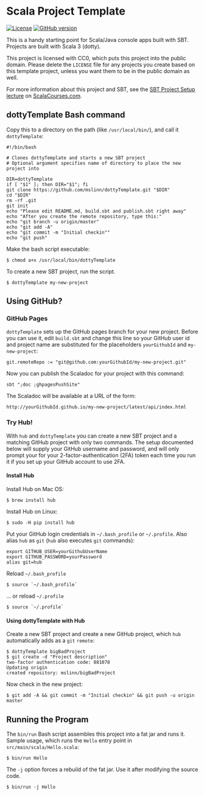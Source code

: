 # Scala Project Template

[![License](https://licensebuttons.net/p/zero/1.0/88x31.png)](https://creativecommons.org/share-your-work/public-domain/cc0/)
[![GitHub version](https://badge.fury.io/gh/mslinn%2FdottyTemplate.svg)](https://badge.fury.io/gh/mslinn%2FdottyTemplate)

This is a handy starting point for Scala/Java console apps built with SBT.
Projects are built with Scala 3 (dotty).

This project is licensed with CC0, which puts this project into the public domain.
Please delete the `LICENSE` file for any projects you create based on this template project, 
unless you want them to be in the public domain as well.

For more information about this project and SBT, see the [SBT Project Setup lecture](https://scalacourses.com/student/showLecture/135) on [ScalaCourses.com](https://www.ScalaCourses.com).

## dottyTemplate Bash command

Copy this to a directory on the path (like `/usr/local/bin/`), and call it `dottyTemplate`:

```
#!/bin/bash

# Clones dottyTemplate and starts a new SBT project
# Optional argument specifies name of directory to place the new project into

DIR=dottyTemplate
if [ "$1" ]; then DIR="$1"; fi
git clone https://github.com/mslinn/dottyTemplate.git "$DIR"
cd "$DIR"
rm -rf .git
git init
echo "Please edit README.md, build.sbt and publish.sbt right away"
echo "After you create the remote repository, type this:"
echo "git branch -u origin/master"
echo "git add -A"
echo "git commit -m "Initial checkin""
echo "git push"
```

Make the bash script executable:

    $ chmod a+x /usr/local/bin/dottyTemplate

To create a new SBT project, run the script.

    $ dottyTemplate my-new-project

## Using GitHub?

### GitHub Pages
`dottyTemplate` sets up the GitHub pages branch for your new project.
Before you can use it, edit `build.sbt` and change this line so your GitHub user id and project name are substituted
for the placeholders `yourGithubId` and `my-new-project`:

    git.remoteRepo := "git@github.com:yourGithubId/my-new-project.git"

Now you can publish the Scaladoc for your project with this command:

    sbt ";doc ;ghpagesPushSite"

The Scaladoc will be available at a URL of the form:

    http://yourGithubId.github.io/my-new-project/latest/api/index.html

### Try Hub!
With `hub` and `dottyTemplate` you can create a new SBT project and a matching GitHub project with only two commands.
The setup documented below will supply your GitHub username and password,
and will only prompt your for your 2-factor-authentication (2FA) token each time
you run it if you set up your GitHub account to use 2FA.

#### Install Hub
Install Hub on Mac OS:

    $ brew install hub

Install Hub on Linux:

    $ sudo -H pip install hub

Put your GitHub login credentials in `~/.bash_profile` or `~/.profile`.
Also alias `hub` as `git` (`hub` also executes `git` commands):

    export GITHUB_USER=yourGithubUserName
    export GITHUB_PASSWORD=yourPassword
    alias git=hub

Reload `~/.bash_profile`

    $ source `~/.bash_profile`

... or reload `~/.profile`

    $ source `~/.profile`

#### Using dottyTemplate with Hub
Create a new SBT project and create a new GitHub project, which `hub` automatically adds as a `git` `remote`:

    $ dottyTemplate bigBadProject
    $ git create -d "Project description"
    two-factor authentication code: 881078
    Updating origin
    created repository: mslinn/bigBadProject

Now check in the new project:

    $ git add -A && git commit -m "Initial checkin" && git push -u origin master

## Running the Program
The `bin/run` Bash script assembles this project into a fat jar and runs it.
Sample usage, which runs the `Hello` entry point in `src/main/scala/Hello.scala`:

```
$ bin/run Hello
```

The `-j` option forces a rebuild of the fat jar. 
Use it after modifying the source code.

```
$ bin/run -j Hello
```
